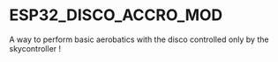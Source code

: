 # ESP32_DISCO_ACCRO_MOD
A way to perform basic aerobatics with the disco controlled only by the skycontroller !
